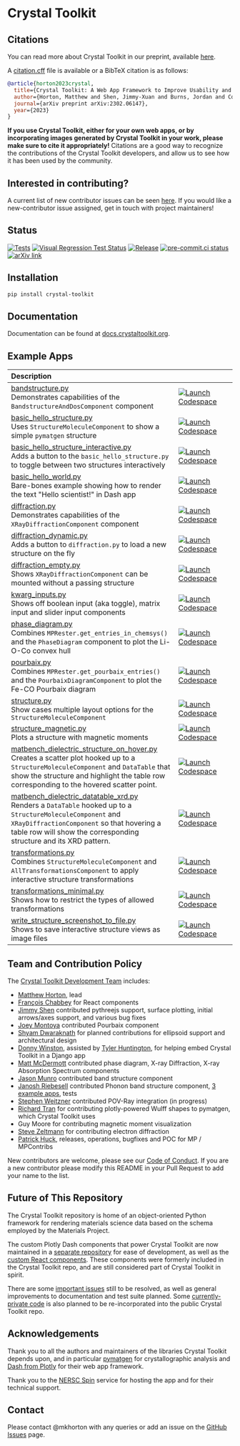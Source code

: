 # Crystal Toolkit

## Citations

You can read more about Crystal Toolkit in our preprint, available [here](https://arxiv.org/abs/2302.06147).

A [citation.cff](CITATION.cff) file is available or a BibTeX citation is as follows:

```bibtex
@article{horton2023crystal,
  title={Crystal Toolkit: A Web App Framework to Improve Usability and Accessibility of Materials Science Research Algorithms},
  author={Horton, Matthew and Shen, Jimmy-Xuan and Burns, Jordan and Cohen, Orion and Chabbey, Fran{\c{c}}ois and Ganose, Alex M and Guha, Rishabh and Huck, Patrick and Li, Hamming Howard and McDermott, Matthew and others},
  journal={arXiv preprint arXiv:2302.06147},
  year={2023}
}
```

**If you use Crystal Toolkit, either for your own web apps, or by incorporating images generated by Crystal Toolkit in your work, please make sure to cite it appropriately!** Citations are a good way to recognize the contributions of the Crystal Toolkit developers, and allow us to see how it has been used by the community.

## Interested in contributing?

A current list of new contributor issues can be seen [here](https://github.com/materialsproject/crystaltoolkit/labels/new-contributor).
If you would like a new-contributor issue assigned, get in touch with project maintainers!

## Status

[![Tests](https://github.com/materialsproject/crystaltoolkit/actions/workflows/pytest-docs.yml/badge.svg)](https://github.com/materialsproject/crystaltoolkit/actions/workflows/pytest-docs.yml)
[![Visual Regression Test Status](https://percy.io/static/images/percy-badge.svg)](https://percy.io/6f28436a/crystaltoolkit)
[![Release](https://github.com/materialsproject/crystaltoolkit/actions/workflows/release.yml/badge.svg)](https://github.com/materialsproject/crystaltoolkit/actions/workflows/release.yml)
[![pre-commit.ci status](https://results.pre-commit.ci/badge/github/materialsproject/crystaltoolkit/main.svg)](https://results.pre-commit.ci/latest/github/materialsproject/crystaltoolkit/main)
[![arXiv link](https://img.shields.io/badge/arXiv-2302.06147-blue)](https://arxiv.org/abs/2302.06147)

## Installation

```sh
pip install crystal-toolkit
```

## Documentation

Documentation can be found at [docs.crystaltoolkit.org](https://docs.crystaltoolkit.org).

## Example Apps

| Description                                                                                                                                                                                                                                                                                                                                                               | &emsp;&emsp;&emsp;&emsp;&emsp;&emsp;&emsp; |
| :------------------------------------------------------------------------------------------------------------------------------------------------------------------------------------------------------------------------------------------------------------------------------------------------------------------------------------------------------------------------ | ------------------------------------------ |
| [bandstructure.py](https://github.com/materialsproject/crystaltoolkit/blob/main/crystal_toolkit/apps/examples/bandstructure.py)<br>  Demonstrates capabilities of the `BandstructureAndDosComponent` component                                                                                                                                                            | [![Launch Codespace]][create codespace]    |
| [basic_hello_structure.py](https://github.com/materialsproject/crystaltoolkit/blob/main/crystal_toolkit/apps/examples/basic_hello_structure.py)<br>  Uses `StructureMoleculeComponent` to show a simple `pymatgen` structure                                                                                                                                              | [![Launch Codespace]][create codespace]    |
| [basic_hello_structure_interactive.py](https://github.com/materialsproject/crystaltoolkit/blob/main/crystal_toolkit/apps/examples/basic_hello_structure_interactive.py)<br>  Adds a button to the `basic_hello_structure.py` to toggle between two structures interactively                                                                                               | [![Launch Codespace]][create codespace]    |
| [basic_hello_world.py](https://github.com/materialsproject/crystaltoolkit/blob/main/crystal_toolkit/apps/examples/basic_hello_world.py)<br>  Bare-bones example showing how to render the text "Hello scientist!" in Dash app                                                                                                                                             | [![Launch Codespace]][create codespace]    |
| [diffraction.py](https://github.com/materialsproject/crystaltoolkit/blob/main/crystal_toolkit/apps/examples/diffraction.py)<br>  Demonstrates capabilities of the `XRayDiffractionComponent` component                                                                                                                                                                    | [![Launch Codespace]][create codespace]    |
| [diffraction_dynamic.py](https://github.com/materialsproject/crystaltoolkit/blob/main/crystal_toolkit/apps/examples/diffraction_dynamic.py)<br>  Adds a button to `diffraction.py` to load a new structure on the fly                                                                                                                                                     | [![Launch Codespace]][create codespace]    |
| [diffraction_empty.py](https://github.com/materialsproject/crystaltoolkit/blob/main/crystal_toolkit/apps/examples/diffraction_empty.py)<br>  Shows `XRayDiffractionComponent` can be mounted without a passing structure                                                                                                                                                  | [![Launch Codespace]][create codespace]    |
| [kwarg_inputs.py](https://github.com/materialsproject/crystaltoolkit/blob/main/crystal_toolkit/apps/examples/kwarg_inputs.py)<br>  Shows off boolean input (aka toggle), matrix input and slider input components                                                                                                                                                         | [![Launch Codespace]][create codespace]    |
| [phase_diagram.py](https://github.com/materialsproject/crystaltoolkit/blob/main/crystal_toolkit/apps/examples/phase_diagram.py)<br>  Combines `MPRester.get_entries_in_chemsys()` and the `PhaseDiagram` component to plot the Li-O-Co convex hull                                                                                                                        | [![Launch Codespace]][create codespace]    |
| [pourbaix.py](https://github.com/materialsproject/crystaltoolkit/blob/main/crystal_toolkit/apps/examples/pourbaix.py)<br>  Combines `MPRester.get_pourbaix_entries()` and the `PourbaixDiagramComponent` to plot the Fe-CO Pourbaix diagram                                                                                                                               | [![Launch Codespace]][create codespace]    |
| [structure.py](https://github.com/materialsproject/crystaltoolkit/blob/main/crystal_toolkit/apps/examples/structure.py)<br>  Show cases multiple layout options for the `StructureMoleculeComponent`                                                                                                                                                                      | [![Launch Codespace]][create codespace]    |
| [structure_magnetic.py](https://github.com/materialsproject/crystaltoolkit/blob/main/crystal_toolkit/apps/examples/structure_magnetic.py)<br>  Plots a structure with magnetic moments                                                                                                                                                                                    | [![Launch Codespace]][create codespace]    |
| [matbench_dielectric_structure_on_hover.py](https://github.com/materialsproject/crystaltoolkit/blob/main/crystal_toolkit/apps/examples/matbench_dielectric_structure_on_hover.py)<br>  Creates a scatter plot hooked up to a `StructureMoleculeComponent` and `DataTable` that show the structure and highlight the table row corresponding to the hovered scatter point. | [![Launch Codespace]][create codespace]    |
| [matbench_dielectric_datatable_xrd.py](https://github.com/materialsproject/crystaltoolkit/blob/main/crystal_toolkit/apps/examples/matbench_dielectric_datatable_xrd.py)<br>  Renders a `DataTable` hooked up to a `StructureMoleculeComponent` and `XRayDiffractionComponent` so that hovering a table row will show the corresponding structure and its XRD pattern.     | [![Launch Codespace]][create codespace]    |
| [transformations.py](https://github.com/materialsproject/crystaltoolkit/blob/main/crystal_toolkit/apps/examples/transformations.py)<br>  Combines `StructureMoleculeComponent` and `AllTransformationsComponent` to apply interactive structure transformations                                                                                                           | [![Launch Codespace]][create codespace]    |
| [transformations_minimal.py](https://github.com/materialsproject/crystaltoolkit/blob/main/crystal_toolkit/apps/examples/transformations_minimal.py)<br>  Shows how to restrict the types of allowed transformations                                                                                                                                                       | [![Launch Codespace]][create codespace]    |
| [write_structure_screenshot_to_file.py](https://github.com/materialsproject/crystaltoolkit/blob/main/crystal_toolkit/apps/examples/write_structure_screenshot_to_file.py)<br>  Shows to save interactive structure views as image files                                                                                                                                   | [![Launch Codespace]][create codespace]    |

[Launch Codespace]: https://img.shields.io/badge/Launch-Codespace-darkblue?logo=github
[create codespace]: https://github.com/codespaces/new?hide_repo_select=true&ref=main&repo=98350025

## Team and Contribution Policy

The [Crystal Toolkit Development Team](https://github.com/materialsproject/crystaltoolkit/graphs/contributors) includes:

* [Matthew Horton](https://github.com/mkhorton), lead
* [François Chabbey](<https://github.com/chabb>) for React components
* [Jimmy Shen](https://github.com/jmmshn) contributed pythreejs support, surface plotting, initial arrows/axes support, and various bug fixes
* [Joey Montoya](https://github.com/JosephMontoya-TRI) contributed Pourbaix component
* [Shyam Dwaraknath](https://github.com/shyamd) for planned contributions for ellipsoid support and architectural design
* [Donny Winston](https://github.com/dwinston), assisted by [Tyler Huntington](https://github.com/tylerhuntington), for helping embed Crystal Toolkit in a Django app
* [Matt McDermott](https://github.com/mattmcdermott) contributed phase diagram, X-ray Diffraction, X-ray Absorption Spectrum components
* [Jason Munro](https://github.com/munrojm) contributed band structure component
* [Janosh Riebesell](https://github.com/janosh) contributed Phonon band structure component, [3 example apps](https://github.com/materialsproject/crystaltoolkit/blob/main/crystal_toolkit/apps/examples/matbench_dielectric_structure_on_hover.py), tests
* [Stephen Weitzner](https://github.com/sweitzner) contributed POV-Ray integration (in progress)
* [Richard Tran](https://github.com/CifLord) for contributing plotly-powered Wulff shapes to pymatgen, which Crystal Toolkit uses
* Guy Moore for contributing magnetic moment visualization
* [Steve Zeltmann](https://github.com/sezelt) for contributing electron diffraction
* [Patrick Huck](https://github.com/tschaume), releases, operations, bugfixes and POC for MP / MPContribs

New contributors are welcome, please see our [Code of Conduct](code-of-conduct.md). If you are a new contributor please modify this README in your Pull Request to add your name to the list.

## Future of This Repository

The Crystal Toolkit repository is home of an object-oriented Python framework for rendering materials science data based on the schema employed by the Materials Project.

The custom Plotly Dash components that power Crystal Toolkit are now maintained in a [separate repository](https://github.com/materialsproject/dash-mp-components) for ease of development, as well as the [custom React components](https://github.com/materialsproject/mp-react-components). These components were formerly included in the Crystal Toolkit repo, and are still considered part of Crystal Toolkit in spirit.

There are some [important issues](https://github.com/materialsproject/crystaltoolkit/issues/265) still to be resolved, as well as general improvements to documentation and test suite planned. Some [currently-private code](https://github.com/materialsproject/crystaltoolkit/issues/264) is also planned to be re-incorporated into the public Crystal Toolkit repo.

## Acknowledgements

Thank you to all the authors and maintainers of the libraries Crystal Toolkit
depends upon, and in particular [pymatgen](http://pymatgen.org) for crystallographic
analysis and [Dash from Plotly](https://plot.ly/products/dash/) for their web app framework.

Thank you to the [NERSC Spin](https://docs.nersc.gov/services/spin/) service for
hosting the app and for their technical support.

## Contact

Please contact @mkhorton with any queries or add an issue on the [GitHub Issues](https://github.com/materialsproject/crystaltoolkit/issues) page.
